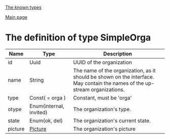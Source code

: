 
[The known types](./README.md)

[Main page](../README.md)

# The definition of type SimpleOrga

Name    |   Type  |  Description
--------|---------|-------------
id | Uuid | UUID of the organization
name | String | The name of the organization, as it should be shown on the interface. May contain the names of the up-stream organizations.
type | Const( = orga ) | Constant, must be 'orga'
otype | Enum(internal, invited) | The organization's type.
state | Enum(ok, del) | The organization's current state.
picture | [Picture](../types/Picture.md) | The organization's picture


